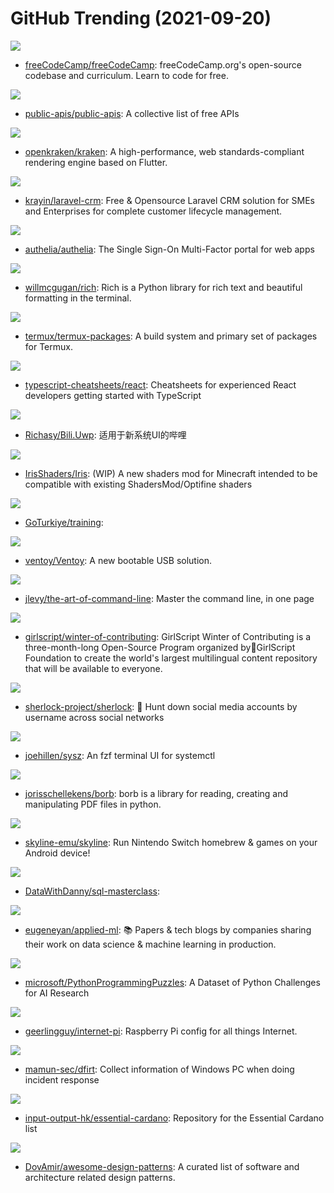# GitHub Trending (2021-09-20)

![](https://img.shields.io/badge/JavaScript-New%20282-green?style=flat-square&logo=appveyor)
- [freeCodeCamp/freeCodeCamp](https://github.com/freeCodeCamp/freeCodeCamp): freeCodeCamp.org's open-source codebase and curriculum. Learn to code for free.

![](https://img.shields.io/badge/Python-New%20512-green?style=flat-square&logo=appveyor)
- [public-apis/public-apis](https://github.com/public-apis/public-apis): A collective list of free APIs

![](https://img.shields.io/badge/TypeScript-New%2082-green?style=flat-square&logo=appveyor)
- [openkraken/kraken](https://github.com/openkraken/kraken): A high-performance, web standards-compliant rendering engine based on Flutter.

![](https://img.shields.io/badge/PHP-New%2051-green?style=flat-square&logo=appveyor)
- [krayin/laravel-crm](https://github.com/krayin/laravel-crm): Free & Opensource Laravel CRM solution for SMEs and Enterprises for complete customer lifecycle management.

![](https://img.shields.io/badge/Go-New%20450-green?style=flat-square&logo=appveyor)
- [authelia/authelia](https://github.com/authelia/authelia): The Single Sign-On Multi-Factor portal for web apps

![](https://img.shields.io/badge/Python-New%2069-green?style=flat-square&logo=appveyor)
- [willmcgugan/rich](https://github.com/willmcgugan/rich): Rich is a Python library for rich text and beautiful formatting in the terminal.

![](https://img.shields.io/badge/Shell-New%2011-green?style=flat-square&logo=appveyor)
- [termux/termux-packages](https://github.com/termux/termux-packages): A build system and primary set of packages for Termux.

![](https://img.shields.io/badge/JavaScript-New%2027-green?style=flat-square&logo=appveyor)
- [typescript-cheatsheets/react](https://github.com/typescript-cheatsheets/react): Cheatsheets for experienced React developers getting started with TypeScript

![](https://img.shields.io/badge/C%23-New%20256-green?style=flat-square&logo=appveyor)
- [Richasy/Bili.Uwp](https://github.com/Richasy/Bili.Uwp): 适用于新系统UI的哔哩

![](https://img.shields.io/badge/Java-New%206-green?style=flat-square&logo=appveyor)
- [IrisShaders/Iris](https://github.com/IrisShaders/Iris): (WIP) A new shaders mod for Minecraft intended to be compatible with existing ShadersMod/Optifine shaders

![](https://img.shields.io/badge/Go-New%2039-green?style=flat-square&logo=appveyor)
- [GoTurkiye/training](https://github.com/GoTurkiye/training): 

![](https://img.shields.io/badge/C-New%20182-green?style=flat-square&logo=appveyor)
- [ventoy/Ventoy](https://github.com/ventoy/Ventoy): A new bootable USB solution.

![](https://img.shields.io/badge/none-New%20386-green?style=flat-square&logo=appveyor)
- [jlevy/the-art-of-command-line](https://github.com/jlevy/the-art-of-command-line): Master the command line, in one page

![](https://img.shields.io/badge/Jupyter%20Notebook-New%2086-green?style=flat-square&logo=appveyor)
- [girlscript/winter-of-contributing](https://github.com/girlscript/winter-of-contributing): GirlScript Winter of Contributing is a three-month-long Open-Source Program organized by🧡GirlScript Foundation to create the world's largest multilingual content repository that will be available to everyone.

![](https://img.shields.io/badge/Python-New%2021-green?style=flat-square&logo=appveyor)
- [sherlock-project/sherlock](https://github.com/sherlock-project/sherlock): 🔎 Hunt down social media accounts by username across social networks

![](https://img.shields.io/badge/Shell-New%20130-green?style=flat-square&logo=appveyor)
- [joehillen/sysz](https://github.com/joehillen/sysz): An fzf terminal UI for systemctl

![](https://img.shields.io/badge/Python-New%20171-green?style=flat-square&logo=appveyor)
- [jorisschellekens/borb](https://github.com/jorisschellekens/borb): borb is a library for reading, creating and manipulating PDF files in python.

![](https://img.shields.io/badge/C-New%2014-green?style=flat-square&logo=appveyor)
- [skyline-emu/skyline](https://github.com/skyline-emu/skyline): Run Nintendo Switch homebrew & games on your Android device!

![](https://img.shields.io/badge/none-New%2091-green?style=flat-square&logo=appveyor)
- [DataWithDanny/sql-masterclass](https://github.com/DataWithDanny/sql-masterclass): 

![](https://img.shields.io/badge/none-New%20150-green?style=flat-square&logo=appveyor)
- [eugeneyan/applied-ml](https://github.com/eugeneyan/applied-ml): 📚 Papers & tech blogs by companies sharing their work on data science & machine learning in production.

![](https://img.shields.io/badge/Python-New%2030-green?style=flat-square&logo=appveyor)
- [microsoft/PythonProgrammingPuzzles](https://github.com/microsoft/PythonProgrammingPuzzles): A Dataset of Python Challenges for AI Research

![](https://img.shields.io/badge/Jinja-New%2077-green?style=flat-square&logo=appveyor)
- [geerlingguy/internet-pi](https://github.com/geerlingguy/internet-pi): Raspberry Pi config for all things Internet.

![](https://img.shields.io/badge/PowerShell-New%208-green?style=flat-square&logo=appveyor)
- [mamun-sec/dfirt](https://github.com/mamun-sec/dfirt): Collect information of Windows PC when doing incident response

![](https://img.shields.io/badge/none-New%209-green?style=flat-square&logo=appveyor)
- [input-output-hk/essential-cardano](https://github.com/input-output-hk/essential-cardano): Repository for the Essential Cardano list

![](https://img.shields.io/badge/none-New%20135-green?style=flat-square&logo=appveyor)
- [DovAmir/awesome-design-patterns](https://github.com/DovAmir/awesome-design-patterns): A curated list of software and architecture related design patterns.

